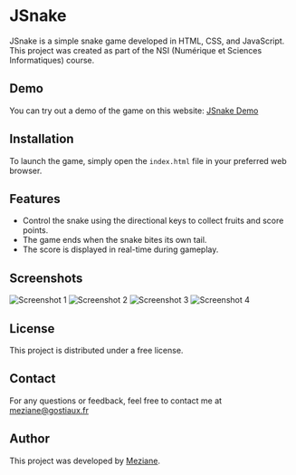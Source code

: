 # JSnake

JSnake is a simple snake game developed in HTML, CSS, and JavaScript. This project was created as part of the NSI (Numérique et Sciences Informatiques) course.

## Demo

You can try out a demo of the game on this website: [JSnake Demo](http://194.199.75.143/srv51/Meziane/)

## Installation

To launch the game, simply open the `index.html` file in your preferred web browser.

## Features

- Control the snake using the directional keys to collect fruits and score points.
- The game ends when the snake bites its own tail.
- The score is displayed in real-time during gameplay.

## Screenshots

![Screenshot 1](./screeshots/Screenshot&nbsp;from&nbsp;2024-04-09&nbsp;21-11-34.png)
![Screenshot 2](./screeshots/Screenshot&nbsp;from&nbsp;2024-04-09&nbsp;21-13-32.png)
![Screenshot 3](./screeshots/Screenshot&nbsp;from&nbsp;2024-04-09&nbsp;21-13-58.png)
![Screenshot 4](./screeshots/Screenshot&nbsp;from&nbsp;2024-04-09&nbsp;21-14-36.png)

## License

This project is distributed under a free license.

## Contact

For any questions or feedback, feel free to contact me at meziane@gostiaux.fr

## Author

This project was developed by [Meziane](https://github.com/Mezia137).
